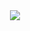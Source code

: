 <div align="center">
<img src="https://media2.giphy.com/media/fW4vIMBHJYYS9bz3vm/giphy.gif" >
</div>
